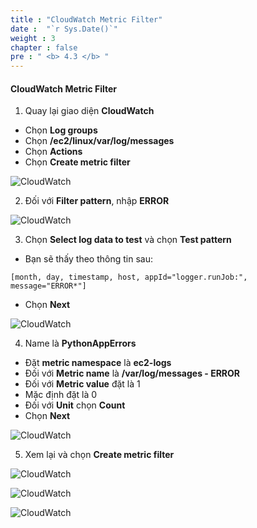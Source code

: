 ```yaml
---
title : "CloudWatch Metric Filter"
date :  "`r Sys.Date()`" 
weight : 3
chapter : false
pre : " <b> 4.3 </b> "
---
```


#### CloudWatch Metric Filter

1. Quay lại giao diện **CloudWatch**

- Chọn **Log groups**
- Chọn **/ec2/linux/var/log/messages**
- Chọn **Actions**
- Chọn **Create metric filter**

![CloudWatch](/images/3/3.3/0001.png?featherlight=false&width=90pc)

2. Đối với **Filter pattern**, nhập **ERROR**

![CloudWatch](/images/3/3.3/0002.png?featherlight=false&width=90pc)

3. Chọn **Select log data to test** và chọn **Test pattern**

- Bạn sẽ thấy theo thông tin sau:

```
[month, day, timestamp, host, appId="logger.runJob:", message="ERROR*"]
```

- Chọn **Next**

![CloudWatch](/images/3/3.3/0003.png?featherlight=false&width=90pc)

4. Name là **PythonAppErrors**

- Đặt **metric namespace** là **ec2-logs**
- Đối với **Metric name** là **/var/log/messages - ERROR**
- Đối với **Metric value** đặt là 1
- Mặc định đặt là 0
- Đối với **Unit** chọn **Count**
- Chọn **Next**

![CloudWatch](/images/3/3.3/0004.png?featherlight=false&width=90pc)

5. Xem lại và chọn **Create metric filter**

![CloudWatch](/images/3/3.3/0005.png?featherlight=false&width=90pc)

![CloudWatch](/images/3/3.3/0006.png?featherlight=false&width=90pc)

![CloudWatch](/images/3/3.3/0007.png?featherlight=false&width=90pc)